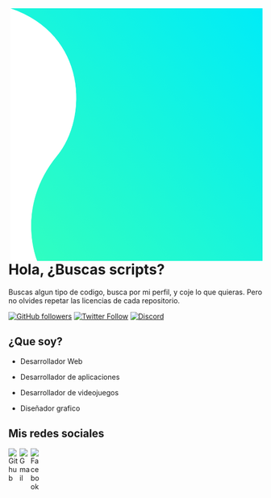 <img align="right" width="500" height="500" src="https://github.com/Blazester/Blazester/blob/main/img/home-banner-bg.png?raw=true">


# Hola, ¿Buscas scripts?

Buscas algun tipo de codigo, busca por mi perfil, y coje lo que quieras. Pero no olvides repetar las licencias de cada repositorio.


[![GitHub followers](https://img.shields.io/github/followers/blazester?label=Sigueme&style=social)](https://github.com/Blazester)
[![Twitter Follow](https://img.shields.io/twitter/follow/blazestergg?label=Sigueme&style=social)](https://twitter.com/BlazesterGG)
[![Discord](https://img.shields.io/discord/648638892563628032?label=Discord&style=flat-square)](https://discord.com/invite/7nB83hvZ8y)


## ¿Que soy?

- Desarrollador Web

- Desarrollador de aplicaciones

- Desarrollador de videojuegos

- Diseñador grafico

## Mis redes sociales

<a target="_blank" href="https://github.com/Blazester/">
  <img align="left" alt="Github" width="22px" src="https://www.flaticon.com/svg/static/icons/svg/2111/2111425.svg"/>
<a target="_blank" href="https://twitter.com/BlazesterGG">
  <img align="left" alt="Gmail" width="22px" src="https://www.flaticon.com/svg/static/icons/svg/733/733579.svg"/>
</a>
<a target="_blank" href="https://discord.com/invite/7nB83hvZ8y">
  <img align="left" alt="Facebook" width="22px" src="https://www.flaticon.com/svg/static/icons/svg/2111/2111370.svg"/>
</a>

